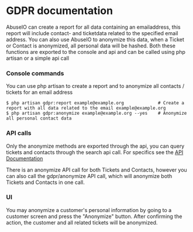 # GDPR documentation

AbuseIO can create a report for all data containing an emailaddress, this report will include contact- and ticketdata related to the specified email address.
You can also use AbuseIO to anonymize this data, when a Ticket or Contact is anonymized, all personal data will be hashed.
Both these functions are exported to the console and api and can be called using php artisan or a simple api call

### Console commands

You can use php artisan to create a report and to anonymize all contacts / tickets for an email address
    
    $ php artisan gdpr:report example@example.org             # Create a report with all data related to the email example@example.org
    $ php artisan gdpr:anonymize example@example.org --yes    # Anonymize all personal contact data

### API calls
Only the anonymize methods are exported through the api, you can query tickets and contacts through the search api call.
For specifics see the [API Documentation](api.md)

There is an anonymize API call for both Tickets and Contacts, however you can also call the gdpr/anonymize API call, which will anonymize both Tickets and Contacts in one call.

### UI
You may anonymize a customer's personal information by going to a customer screen and press the "Anonymize" button. After confirming the action, the customer and all related tickets will be anonymized.
